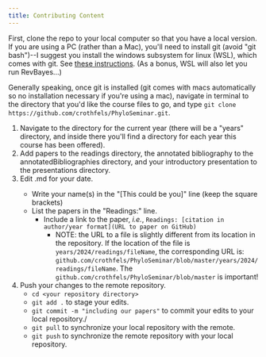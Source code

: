 ```yaml
---
title: Contributing Content
---
```


First, clone the repo to your local computer so that you have a local version. If you are using a PC (rather than a Mac), you'll need to install git (avoid "git bash")--I suggest you install the windows subsystem for linux (WSL), which comes with git. See [these instructions](https://www.git-tower.com/blog/git-wsl/). (As a bonus, WSL will also let you run RevBayes...)

Generally speaking, once git is installed (git comes with macs automatically so no installation necessary if you're using a mac), navigate in terminal to the directory that you'd like the course files to go, and type `git clone https://github.com/crothfels/PhyloSeminar.git`.

1. Navigate to the directory for the current year (there will be a "years" directory, and inside there you'll find a directory for each year this course has been offered).
2. Add papers to the readings directory, the annotated bibliography to the annotatedBibliographies directory, and your introductory presentation to the presentations directory.
3. Edit <year>.md for your date.
    - Write your name(s) in the "[This could be you]" line (keep the square brackets)
    - List the papers in the "Readings:" line.
        - Include a link to the paper, _i.e._, `Readings: [citation in author/year format](URL to paper on GitHub)`
			- NOTE: the URL to a file is slightly different from its location in the repository. If the location of the file is `years/2024/readings/fileName`, the corresponding URL is: `github.com/crothfels/PhyloSeminar/blob/master/years/2024/readings/fileName`. The `github.com/crothfels/PhyloSeminar/blob/master` is important!
4. Push your changes to the remote repository.
    - `cd <your repository directory>`
    - `git add .` to stage your edits.
    - `git commit -m "including our papers"` to commit your edits to your local repository./
    - `git pull` to synchronize your local repository with the remote.
    - `git push` to synchronize the remote repository with your local repository.

